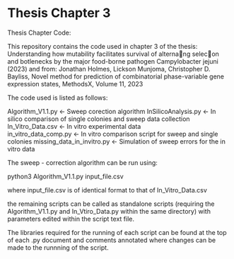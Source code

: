 # Thesis Chapter 3
Thesis Chapter Code:

This repository contains the code used in chapter 3 of the thesis: Understanding how mutability facilitates survival of alterna􀆟ng selec􀆟on and botlenecks by the major food-borne pathogen Campylobacter jejuni (2023)
and from:
Jonathan Holmes, Lickson Munjoma, Christopher D. Bayliss,
Novel method for prediction of combinatorial phase-variable gene expression states,
MethodsX,
Volume 11,
2023

The code used is listed as follows:

Algorithm_V1.1.py            <- Sweep corection algorithm
InSilicoAnalysis.py          <- In silico comparison of single colonies and sweep data collection
In_Vitro_Data.csv            <- In vitro experimental data  
in_vitro_data_comp.py        <- In vitro comparison script for sweep and single colonies
missing_data_in_invitro.py   <- Simulation of sweep errors for the in vitro data


The sweep - correction algorithm can be run using:

python3 Algorithm_V1.1.py input_file.csv

where input_file.csv is of identical format to that of In_Vitro_Data.csv  

the remaining scripts can be called as standalone scripts (requiring the Algorithm_V1.1.py and In_Vtiro_Data.py within the same directory) with parameters edited within the script text file.

The libraries required for the running of each script can be found at the top of each .py document and comments annotated where changes can be made to the runnning of the script.  



